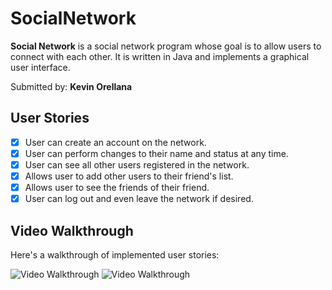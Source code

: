 # SocialNetwork

**Social Network** is a social network program whose goal is to allow users to connect with each other. It is written in Java and implements a graphical user interface.

Submitted by: **Kevin Orellana**

## User Stories

* [x] User can create an account on the network.
* [x] User can perform changes to their name and status at any time. 
* [x] User can  see all other users registered in the network.
* [x] Allows user to add other users to their friend's list.
* [x] Allows user to see the friends of their friend. 
* [x] User can log out and even leave the network if desired. 

## Video Walkthrough

Here's a walkthrough of implemented user stories:


<img src='https://recordit.co/tTDHbG2kMa.gif' title='Video Walkthrough' width='' alt='Video Walkthrough' />


<img src='http://recordit.co/BGl49hFuFh.gif' title='Video Walkthrough' width='' alt='Video Walkthrough' />


